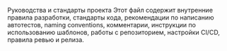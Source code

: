 Руководства и стандарты проекта
Этот файл содержит внутренние правила разработки, стандарты кода, рекомендации по написанию автотестов, naming conventions, комментарии, инструкции по использованию шаблонов, работы с репозиторием, настройки CI/CD, правила ревью и релиза.
